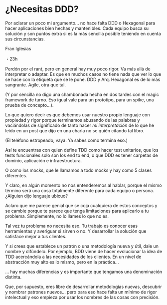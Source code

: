 # ¿Necesitas DDD?

Por aclarar un poco mi argumento... no hace falta DDD o Hexagonal para hacer aplicaciones bien hechas y mantenibles. Cada equipo busca su solución y son puntos extra si es la más sencilla posible teniendo en cuenta sus circunstancias.

Fran Iglesias

・23h

Perdón por el rant, pero en general hay muy poco rigor. Va más allá de interpretar o adaptar. Es que en muchos casos no tiene nada que ver lo que se hace con la etiqueta que se le pone. DDD y Arq. Hexagonal es de lo más sangrante. Agile, otra que tal.

(Y por sencilla no digo una chambonada hecha en dos tardes con el magic framework de turno. Eso igual vale para un prototipo, para un spike, una prueba de concepto...).

Lo que quiero decir es que debemos usar nuestro propio lenguaje con propiedad y rigor porque terminamos abusando de las palabras y vaciándolas de significado de tanto hacer _mi interpretación_ de lo que he leído en un post que dijo en una charla no se quién citando tal libro.

(El teléfono estropeado, vaya. Ya sabes como termina eso.)

Así te encuentras con quien define TDD como hacer test unitarios, que los tests funcionales solo son los end to end, o que DDD es tener carpetas de dominio, aplicación e infraestructura.

O como los mocks, que le llamamos a todo mocks y hay como 5 clases diferentes.

Y claro, en algún momento no nos entenderemos al hablar, porque el mismo término será una cosa totalmente diferente para cada equipo o persona. ¿Alguien dijo lenguaje ubicuo?

Aclaro que me parece genial que se coja cualquiera de estos conceptos y se cambie porque te parece que tenga limitaciones para aplicarlo a tu problema. Simplemente, no lo llames lo que no es.

Tal vez tu problema no necesita eso. Tu trabajo es conocer esas herramientas y averiguar si sirven o no. Y desarrollar la solución que satisface mejor a tus clientes.

Y si crees que establece un patrón o una metodología nueva y útil, dale un nombre y difúndelo. Por ejemplo, BDD viene de hacer evolucionar la idea de TDD acercándola a las necesidades de los clientes. En un nivel de abstracción muy alto es lo mismo, pero en la práctica...

... hay muchas diferencias y es importante que tengamos una denominación distinta.

Que, por supuesto, eres libre de desarrollar metodologías nuevas, descubrir y nombrar patrones nuevos... pero para eso hace falta un mínimo de rigor intelectual y eso empieza por usar los nombres de las cosas con precisión.